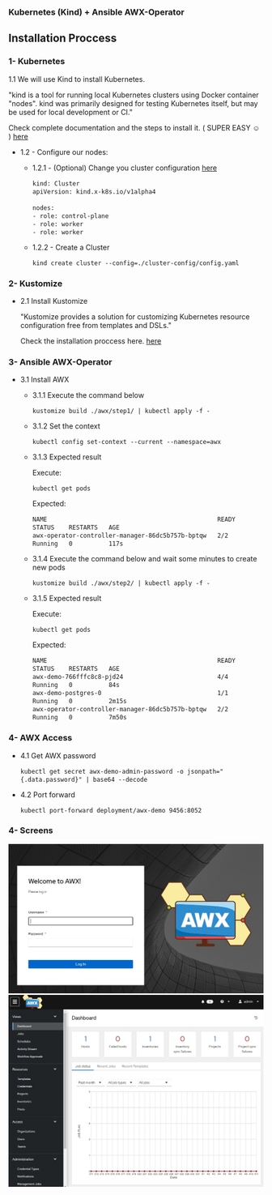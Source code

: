 ### Kubernetes (Kind) + Ansible AWX-Operator

## Installation Proccess

### 1- Kubernetes

1.1 We will use Kind to install Kubernetes. 

"kind is a tool for running local Kubernetes clusters using Docker container "nodes". kind was primarily designed for testing Kubernetes itself, but may be used for local development or CI."

Check complete documentation and the steps to install it. ( SUPER EASY ☺️ ) [here](https://github.com/kubernetes-sigs/kind)

- 1.2 - Configure our nodes:

    - 1.2.1 - (Optional) Change you cluster configuration [here](./cluster-config/config.yaml) 
        ```
        kind: Cluster
        apiVersion: kind.x-k8s.io/v1alpha4

        nodes:
        - role: control-plane
        - role: worker
        - role: worker
        ```

    - 1.2.2 - Create a Cluster

        ```
        kind create cluster --config=./cluster-config/config.yaml

        ```

    

### 2- Kustomize

 - 2.1 Install Kustomize

    "Kustomize provides a solution for customizing Kubernetes resource configuration free from templates and DSLs."

    Check the installation proccess here. [here](https://kubectl.docs.kubernetes.io/installation/kustomize/)


### 3- Ansible AWX-Operator

- 3.1 Install AWX 
    
    - 3.1.1 Execute the command below

        ```
        kustomize build ./awx/step1/ | kubectl apply -f -
        ``` 

    - 3.1.2 Set the context 

        ```
        kubectl config set-context --current --namespace=awx
        ```
    
    - 3.1.3 Expected result  

        Execute:
        ```
        kubectl get pods
        ```
        Expected:
        
        ```
        NAME                                               READY   STATUS    RESTARTS   AGE
        awx-operator-controller-manager-86dc5b757b-bptqw   2/2     Running   0          117s
        ```


    - 3.1.4 Execute the command below and wait some minutes to create new pods

        ```
        kustomize build ./awx/step2/ | kubectl apply -f -
        ```  

    - 3.1.5 Expected result  

        Execute:
        ```
        kubectl get pods
        ```
        Expected:
        
        ```
        NAME                                               READY   STATUS    RESTARTS   AGE
        awx-demo-766fffc8c8-pjd24                          4/4     Running   0          84s
        awx-demo-postgres-0                                1/1     Running   0          2m15s
        awx-operator-controller-manager-86dc5b757b-bptqw   2/2     Running   0          7m50s
        ```


### 4- AWX Access

- 4.1 Get AWX password
    
    ```
    kubectl get secret awx-demo-admin-password -o jsonpath="{.data.password}" | base64 --decode
    ```
- 4.2 Port forward
    ```
    kubectl port-forward deployment/awx-demo 9456:8052
    ```
### 4- Screens

<img src="./imgs/login.jpg">
<img src="./imgs/initial.jpg">